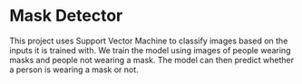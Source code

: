 # Mask Detector
This project uses Support Vector Machine to classify images based on the inputs it is trained with.
We train the model using images of people wearing masks and people not wearing a mask.
The model can then predict whether a person is wearing a mask or not.


